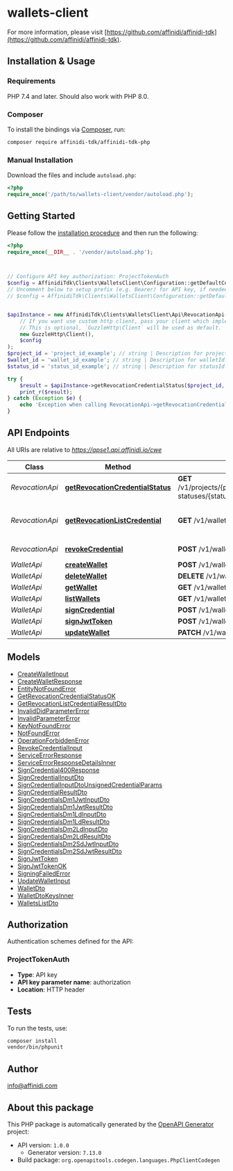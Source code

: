# wallets-client


For more information, please visit [https://github.com/affinidi/affinidi-tdk](https://github.com/affinidi/affinidi-tdk).

## Installation & Usage

### Requirements

PHP 7.4 and later.
Should also work with PHP 8.0.

### Composer

To install the bindings via [Composer](https://getcomposer.org/), run:

```bash
composer require affinidi-tdk/affinidi-tdk-php
```

### Manual Installation

Download the files and include `autoload.php`:

```php
<?php
require_once('/path/to/wallets-client/vendor/autoload.php');
```

## Getting Started

Please follow the [installation procedure](#installation--usage) and then run the following:

```php
<?php
require_once(__DIR__ . '/vendor/autoload.php');



// Configure API key authorization: ProjectTokenAuth
$config = AffinidiTdk\Clients\WalletsClient\Configuration::getDefaultConfiguration()->setApiKey('authorization', 'YOUR_API_KEY');
// Uncomment below to setup prefix (e.g. Bearer) for API key, if needed
// $config = AffinidiTdk\Clients\WalletsClient\Configuration::getDefaultConfiguration()->setApiKeyPrefix('authorization', 'Bearer');


$apiInstance = new AffinidiTdk\Clients\WalletsClient\Api\RevocationApi(
    // If you want use custom http client, pass your client which implements `GuzzleHttp\ClientInterface`.
    // This is optional, `GuzzleHttp\Client` will be used as default.
    new GuzzleHttp\Client(),
    $config
);
$project_id = 'project_id_example'; // string | Description for projectId.
$wallet_id = 'wallet_id_example'; // string | Description for walletId.
$status_id = 'status_id_example'; // string | Description for statusId.

try {
    $result = $apiInstance->getRevocationCredentialStatus($project_id, $wallet_id, $status_id);
    print_r($result);
} catch (Exception $e) {
    echo 'Exception when calling RevocationApi->getRevocationCredentialStatus: ', $e->getMessage(), PHP_EOL;
}

```

## API Endpoints

All URIs are relative to *https://apse1.api.affinidi.io/cwe*

Class | Method | HTTP request | Description
------------ | ------------- | ------------- | -------------
*RevocationApi* | [**getRevocationCredentialStatus**](docs/Api/RevocationApi.md#getrevocationcredentialstatus) | **GET** /v1/projects/{projectId}/wallets/{walletId}/revocation-statuses/{statusId} | 
*RevocationApi* | [**getRevocationListCredential**](docs/Api/RevocationApi.md#getrevocationlistcredential) | **GET** /v1/wallets/{walletId}/revocation-list/{listId} | Return revocation list credential.
*RevocationApi* | [**revokeCredential**](docs/Api/RevocationApi.md#revokecredential) | **POST** /v1/wallets/{walletId}/revoke | Revoke Credential.
*WalletApi* | [**createWallet**](docs/Api/WalletApi.md#createwallet) | **POST** /v1/wallets | 
*WalletApi* | [**deleteWallet**](docs/Api/WalletApi.md#deletewallet) | **DELETE** /v1/wallets/{walletId} | 
*WalletApi* | [**getWallet**](docs/Api/WalletApi.md#getwallet) | **GET** /v1/wallets/{walletId} | 
*WalletApi* | [**listWallets**](docs/Api/WalletApi.md#listwallets) | **GET** /v1/wallets | 
*WalletApi* | [**signCredential**](docs/Api/WalletApi.md#signcredential) | **POST** /v1/wallets/{walletId}/sign-credential | 
*WalletApi* | [**signJwtToken**](docs/Api/WalletApi.md#signjwttoken) | **POST** /v1/wallets/{walletId}/sign-jwt | 
*WalletApi* | [**updateWallet**](docs/Api/WalletApi.md#updatewallet) | **PATCH** /v1/wallets/{walletId} | 

## Models

- [CreateWalletInput](docs/Model/CreateWalletInput.md)
- [CreateWalletResponse](docs/Model/CreateWalletResponse.md)
- [EntityNotFoundError](docs/Model/EntityNotFoundError.md)
- [GetRevocationCredentialStatusOK](docs/Model/GetRevocationCredentialStatusOK.md)
- [GetRevocationListCredentialResultDto](docs/Model/GetRevocationListCredentialResultDto.md)
- [InvalidDidParameterError](docs/Model/InvalidDidParameterError.md)
- [InvalidParameterError](docs/Model/InvalidParameterError.md)
- [KeyNotFoundError](docs/Model/KeyNotFoundError.md)
- [NotFoundError](docs/Model/NotFoundError.md)
- [OperationForbiddenError](docs/Model/OperationForbiddenError.md)
- [RevokeCredentialInput](docs/Model/RevokeCredentialInput.md)
- [ServiceErrorResponse](docs/Model/ServiceErrorResponse.md)
- [ServiceErrorResponseDetailsInner](docs/Model/ServiceErrorResponseDetailsInner.md)
- [SignCredential400Response](docs/Model/SignCredential400Response.md)
- [SignCredentialInputDto](docs/Model/SignCredentialInputDto.md)
- [SignCredentialInputDtoUnsignedCredentialParams](docs/Model/SignCredentialInputDtoUnsignedCredentialParams.md)
- [SignCredentialResultDto](docs/Model/SignCredentialResultDto.md)
- [SignCredentialsDm1JwtInputDto](docs/Model/SignCredentialsDm1JwtInputDto.md)
- [SignCredentialsDm1JwtResultDto](docs/Model/SignCredentialsDm1JwtResultDto.md)
- [SignCredentialsDm1LdInputDto](docs/Model/SignCredentialsDm1LdInputDto.md)
- [SignCredentialsDm1LdResultDto](docs/Model/SignCredentialsDm1LdResultDto.md)
- [SignCredentialsDm2LdInputDto](docs/Model/SignCredentialsDm2LdInputDto.md)
- [SignCredentialsDm2LdResultDto](docs/Model/SignCredentialsDm2LdResultDto.md)
- [SignCredentialsDm2SdJwtInputDto](docs/Model/SignCredentialsDm2SdJwtInputDto.md)
- [SignCredentialsDm2SdJwtResultDto](docs/Model/SignCredentialsDm2SdJwtResultDto.md)
- [SignJwtToken](docs/Model/SignJwtToken.md)
- [SignJwtTokenOK](docs/Model/SignJwtTokenOK.md)
- [SigningFailedError](docs/Model/SigningFailedError.md)
- [UpdateWalletInput](docs/Model/UpdateWalletInput.md)
- [WalletDto](docs/Model/WalletDto.md)
- [WalletDtoKeysInner](docs/Model/WalletDtoKeysInner.md)
- [WalletsListDto](docs/Model/WalletsListDto.md)

## Authorization

Authentication schemes defined for the API:
### ProjectTokenAuth

- **Type**: API key
- **API key parameter name**: authorization
- **Location**: HTTP header


## Tests

To run the tests, use:

```bash
composer install
vendor/bin/phpunit
```

## Author

info@affinidi.com

## About this package

This PHP package is automatically generated by the [OpenAPI Generator](https://openapi-generator.tech) project:

- API version: `1.0.0`
    - Generator version: `7.13.0`
- Build package: `org.openapitools.codegen.languages.PhpClientCodegen`

